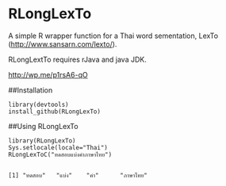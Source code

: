 
# RLongLexTo
A simple R wrapper function for a Thai word sementation, LexTo (http://www.sansarn.com/lexto/).

RLongLextTo requires rJava and java JDK.

http://wp.me/p1rsA6-qO

##Installation
```{r}
library(devtools)
install_github(RLongLexTo)
```

##Using RLongLexTo
```{r}
library(RLongLexTo)
Sys.setlocale(locale="Thai")
RLongLexToC("ทดสอบแบ่งคำภาษาไทย")


[1] "ทดสอบ"   "แบ่ง"    "คำ"      "ภาษาไทย"

```
